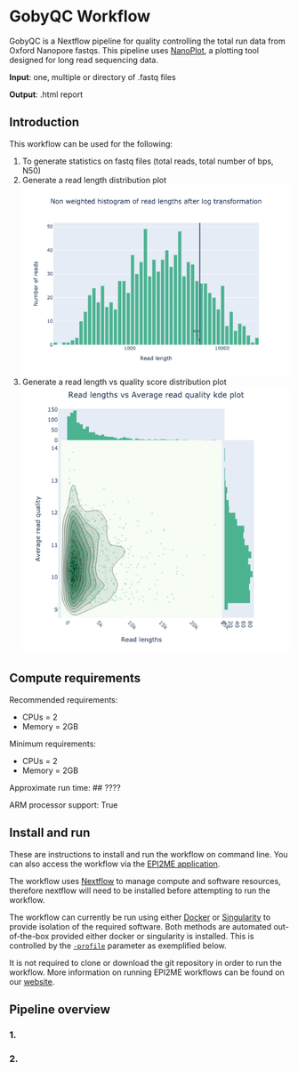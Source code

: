 # GobyQC Workflow

GobyQC is a Nextflow pipeline for quality controlling the total run data from Oxford Nanopore fastqs. This pipeline uses [NanoPlot](https://github.com/wdecoster/NanoPlot), a plotting tool designed for long read sequencing data. 

**Input**: one, multiple or directory of .fastq files 

**Output**: .html report 


## Introduction

<!---This section of documentation typically contains a list of things the workflow can perform also any other intro.--->

This workflow can be used for the following:

1. To generate statistics on fastq files (total reads, total number of bps, N50)
2. Generate a read length distribution plot
   ![alt text for screen readers](./Non_weightedLogTransformed_HistogramReadlength.png "Text to show on mouseover") 
4. Generate a read length vs quality score distribution plot
   ![alt text for screen readers](./LengthvsQualityScatterPlot_kde.png "Text to show on mouseover") 

## Compute requirements

Recommended requirements:

+ CPUs = 2
+ Memory = 2GB

Minimum requirements:

+ CPUs = 2
+ Memory = 2GB

Approximate run time: ## ????

ARM processor support: True


## Install and run

<!---Nextflow text remains the same across workflows, update example cmd and demo data sections.--->
These are instructions to install and run the workflow on command line. You can also access the workflow via the [EPI2ME application](https://labs.epi2me.io/downloads/).

The workflow uses [Nextflow](https://www.nextflow.io/) to manage compute and software resources, therefore nextflow will need to be installed before attempting to run the workflow.

The workflow can currently be run using either [Docker](https://www.docker.com/products/docker-desktop) or
[Singularity](https://docs.sylabs.io/guides/3.0/user-guide/index.html) to provide isolation of
the required software. Both methods are automated out-of-the-box provided
either docker or singularity is installed. This is controlled by the [`-profile`](https://www.nextflow.io/docs/latest/config.html#config-profiles) parameter as exemplified below.

It is not required to clone or download the git repository in order to run the workflow.
More information on running EPI2ME workflows can be found on our [website](https://labs.epi2me.io/wfindex).


## Pipeline overview

<!---High level numbered list of main steps of the workflow and hyperlink to any tools used. If multiple workflows/different modes perhaps have subheadings and numbered steps. Use nested numbering or bullets where required.--->
### 1. 

### 2. 

